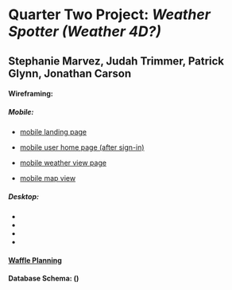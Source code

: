 # Quarter Two Project: *Weather Spotter (Weather 4D?)*
## Stephanie Marvez, Judah Trimmer, Patrick Glynn, Jonathan Carson




#### Wireframing: 

##### Mobile: 

- [mobile landing page](https://wireframe.cc/pro/pp/a447f3d0b130475) 

- [mobile user home page (after sign-in)](https://wireframe.cc/pro/pp/db21c6bfa130481)

- [mobile weather view page](https://wireframe.cc/pro/pp/db21c6bfa130481#foipdara)

- [mobile map view](https://wireframe.cc/pro/pp/5bc32ed9e130486#1)

##### Desktop:

-

-

-

-

#### [Waffle Planning](https://waffle.io/Carsonjd/quarter-2-project)

#### Database Schema: ()
